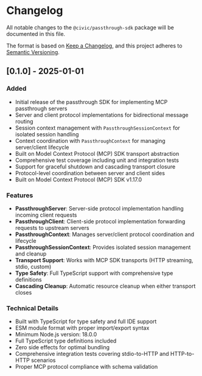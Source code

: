 # Changelog

All notable changes to the `@civic/passthrough-sdk` package will be documented in this file.

The format is based on [Keep a Changelog](https://keepachangelog.com/en/1.1.0/),
and this project adheres to [Semantic Versioning](https://semver.org/spec/v2.0.0.html).

## [0.1.0] - 2025-01-01

### Added

- Initial release of the passthrough SDK for implementing MCP passthrough servers
- Server and client protocol implementations for bidirectional message routing
- Session context management with `PassthroughSessionContext` for isolated session handling
- Context coordination with `PassthroughContext` for managing server/client lifecycle
- Built on Model Context Protocol (MCP) SDK transport abstraction
- Comprehensive test coverage including unit and integration tests
- Support for graceful shutdown and cascading transport closure
- Protocol-level coordination between server and client sides
- Built on Model Context Protocol (MCP) SDK v1.17.0

### Features

- **PassthroughServer**: Server-side protocol implementation handling incoming client requests
- **PassthroughClient**: Client-side protocol implementation forwarding requests to upstream servers
- **PassthroughContext**: Manages server/client protocol coordination and lifecycle
- **PassthroughSessionContext**: Provides isolated session management and cleanup
- **Transport Support**: Works with MCP SDK transports (HTTP streaming, stdio, custom)
- **Type Safety**: Full TypeScript support with comprehensive type definitions
- **Cascading Cleanup**: Automatic resource cleanup when either transport closes

### Technical Details

- Built with TypeScript for type safety and full IDE support
- ESM module format with proper import/export syntax
- Minimum Node.js version: 18.0.0
- Full TypeScript type definitions included
- Zero side effects for optimal bundling
- Comprehensive integration tests covering stdio-to-HTTP and HTTP-to-HTTP scenarios
- Proper MCP protocol compliance with schema validation